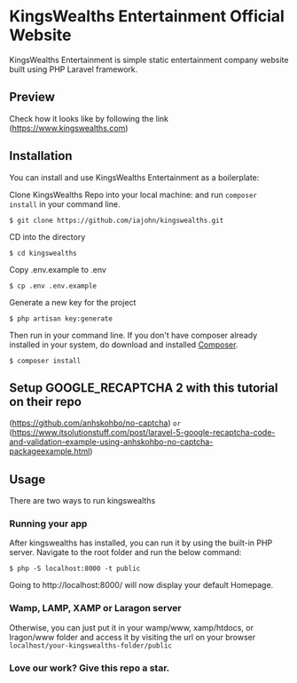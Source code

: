 # KingsWealths Entertainment Official Website

KingsWealths Entertainment is simple static entertainment company website built using PHP Laravel framework.

## Preview
Check how it looks like by following the link (https://www.kingswealths.com)

## Installation
You can install and use KingsWealths Entertainment as a boilerplate:

Clone KingsWealths Repo into your local machine: and run `composer install` in your command line.

```
$ git clone https://github.com/iajohn/kingswealths.git
```

CD into the directory
```
$ cd kingswealths
```

Copy .env.example to .env
```
$ cp .env .env.example
```

Generate a new key for the project
```
$ php artisan key:generate
```

Then run in your command line. If you don't have composer already installed in your system, do download and installed  [Composer](https://getcomposer.org/).
```
$ composer install
```

## Setup GOOGLE_RECAPTCHA 2 with this tutorial on their repo 
(https://github.com/anhskohbo/no-captcha)
` or ` 
(https://www.itsolutionstuff.com/post/laravel-5-google-recaptcha-code-and-validation-example-using-anhskohbo-no-captcha-packageexample.html)

## Usage

There are two ways to run kingswealths

### Running your app
After kingswealths has installed, you can run it by using the built-in PHP server. Navigate to the root folder and run the below command:
```
$ php -S localhost:8000 -t public

```
Going to http://localhost:8000/ will now display your default Homepage.

### Wamp, LAMP, XAMP or Laragon server
Otherwise, you can just put it in your wamp/www, xamp/htdocs, or lragon/www folder and access it by visiting the url on your browser `localhost/your-kingswealths-folder/public`

### Love our work? Give this repo a star.
